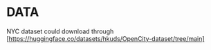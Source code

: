 # DATA

NYC dataset could download through [https://huggingface.co/datasets/hkuds/OpenCity-dataset/tree/main]

